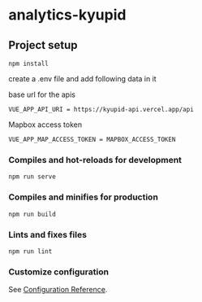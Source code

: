 # analytics-kyupid

## Project setup
```
npm install
```

create a .env file and add following data in it

base url for the apis
```
VUE_APP_API_URI = https://kyupid-api.vercel.app/api
```
Mapbox access token

```
VUE_APP_MAP_ACCESS_TOKEN = MAPBOX_ACCESS_TOKEN
```

### Compiles and hot-reloads for development
```
npm run serve
```

### Compiles and minifies for production
```
npm run build
```

### Lints and fixes files
```
npm run lint
```

### Customize configuration
See [Configuration Reference](https://cli.vuejs.org/config/).
